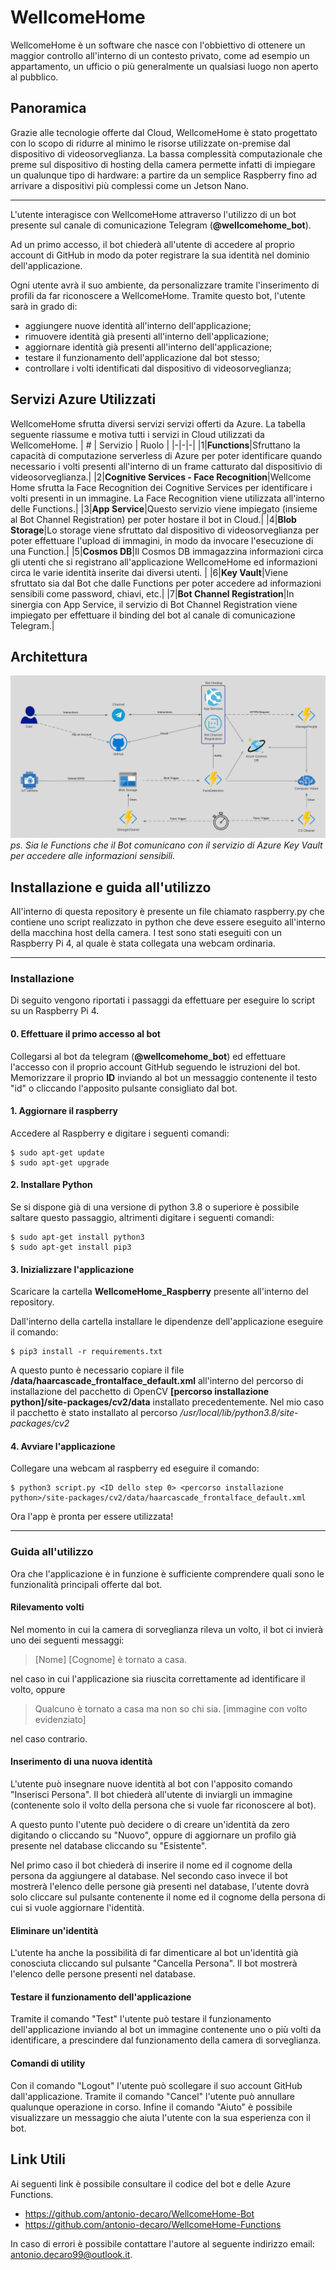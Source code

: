 
# WellcomeHome
WellcomeHome è un software che nasce con l'obbiettivo di ottenere un maggior controllo all'interno di un contesto privato, come ad esempio un appartamento, un ufficio o più generalmente un qualsiasi luogo non aperto al pubblico.
## Panoramica

Grazie alle tecnologie offerte dal Cloud, WellcomeHome è stato progettato con lo scopo di ridurre al minimo le risorse utilizzate on-premise dal dispositivo di videosorveglianza. La bassa complessità computazionale che preme sul dispositivo di hosting della camera permette infatti di impiegare un qualunque tipo di hardware: a partire da un semplice Raspberry fino ad arrivare a dispositivi più complessi come un Jetson Nano.

------------

L'utente interagisce con WellcomeHome attraverso l'utilizzo di un bot presente sul canale di comunicazione Telegram (**@wellcomehome_bot**). 

Ad un primo accesso, il bot chiederà all'utente di accedere al proprio account di GitHub in modo da poter registrare la sua identità nel dominio dell'applicazione.
 
Ogni utente avrà il suo ambiente, da personalizzare tramite l'inserimento di profili da far riconoscere a WellcomeHome. Tramite questo bot, l'utente sarà in grado di:
- aggiungere nuove identità all'interno dell'applicazione;
- rimuovere identità già presenti all'interno dell'applicazione;
- aggiornare identità già presenti all'interno dell'applicazione;
- testare il funzionamento dell'applicazione dal bot stesso;
- controllare i volti identificati dal dispositivo di videosorveglianza;


## Servizi Azure Utilizzati
WellcomeHome sfrutta diversi servizi servizi offerti da Azure.
La tabella seguente riassume e motiva tutti i servizi in Cloud utilizzati da WellcomeHome.
| # | Servizio | Ruolo |
|-|-|-|
|1|**Functions**|Sfruttano la capacità di computazione serverless di Azure per poter identificare quando necessario i volti presenti all'interno di un frame catturato dal dispositivio di videosorveglianza.| 
|2|**Cognitive Services - Face Recognition**|Wellcome Home sfrutta la Face Recognition dei Cognitive Services per identificare i volti presenti in un immagine. La Face Recognition viene utilizzata all'interno delle Functions.|
|3|**App Service**|Questo servizio viene impiegato (insieme al Bot Channel Registration) per poter hostare il bot in Cloud.|
|4|**Blob Storage**|Lo storage viene sfruttato dal dispositivo di videosorveglianza per poter effettuare l'upload di immagini, in modo da invocare l'esecuzione di una Function.|
|5|**Cosmos DB**|Il Cosmos DB immagazzina informazioni circa gli utenti che si registrano all'applicazione WellcomeHome ed informazioni circa le varie identità inserite dai diversi utenti. |
|6|**Key Vault**|Viene sfruttato sia dal Bot che dalle Functions per poter accedere ad informazioni sensibili come password, chiavi, etc.|
|7|**Bot Channel Registration**|In sinergia con App Service, il servizio di Bot Channel Registration viene impiegato per effettuare il binding del bot al canale di comunicazione Telegram.|

## Architettura
![Architettura](/architettura.png)
*ps. Sia le Functions che il Bot comunicano con il servizio di Azure Key Vault per accedere alle informazioni sensibili.*

## Installazione e guida all'utilizzo
All'interno di questa repository è presente un file chiamato raspberry.py che contiene uno script realizzato in python che deve essere eseguito all'interno della macchina host della camera.
I test sono stati eseguiti con un Raspberry Pi 4, al quale è stata collegata una webcam ordinaria.

------------

### Installazione
Di seguito vengono riportati i passaggi da effettuare per eseguire lo script su un Raspberry Pi 4.

#### 0. Effettuare il primo accesso al bot
Collegarsi al bot da telegram (**@wellcomehome_bot**) ed effettuare l'accesso con il proprio account GitHub seguendo le istruzioni del bot.
Memorizzare il proprio **ID** inviando al bot un messaggio contenente il testo "id" o cliccando l'apposito pulsante consigliato dal bot.

#### 1. Aggiornare il raspberry
Accedere al Raspberry e digitare i seguenti comandi:

    $ sudo apt-get update
    $ sudo apt-get upgrade
   
#### 2. Installare Python
Se si dispone già di una versione di python 3.8 o superiore è possibile saltare questo passaggio, altrimenti digitare i seguenti comandi:

    $ sudo apt-get install python3
    $ sudo apt-get install pip3

#### 3. Inizializzare l'applicazione
Scaricare la cartella **WellcomeHome_Raspberry** presente all'interno del repository.

Dall'interno della cartella installare le dipendenze dell'applicazione eseguire il comando:

    $ pip3 install -r requirements.txt

A questo punto è necessario copiare il file **/data/haarcascade_frontalface_default.xml** all'interno del percorso di installazione del pacchetto di OpenCV **[percorso installazione python]/site-packages/cv2/data** installato precedentemente. Nel mio caso il pacchetto è stato installato al percorso */usr/local/lib/python3.8/site-packages/cv2* 

#### 4. Avviare l'applicazione
Collegare una webcam al raspberry ed eseguire il comando:

    $ python3 script.py <ID dello step 0> <percorso installazione python>/site-packages/cv2/data/haarcascade_frontalface_default.xml

Ora l'app è pronta per essere utilizzata!

------------

### Guida all'utilizzo

Ora che l'applicazione è in funzione è sufficiente comprendere quali sono le funzionalità principali offerte dal bot.

#### Rilevamento volti
Nel momento in cui la camera di sorveglianza rileva un volto, il bot ci invierà uno dei seguenti messaggi:

> [Nome] [Cognome] è tornato a casa.

nel caso in cui l'applicazione sia riuscita correttamente ad identificare il volto, oppure

> Qualcuno è tornato a casa ma non so chi sia.
> [immagine con volto evidenziato]

nel caso contrario.

#### Inserimento di una nuova identità
L'utente può insegnare nuove identità al bot con l'apposito comando "Inserisci Persona".
Il bot chiederà all'utente di inviargli un immagine (contenente solo il volto della persona che si vuole far riconoscere al bot).

A questo punto l'utente può decidere o di creare un'identità da zero digitando o cliccando su "Nuovo", oppure di aggiornare un profilo già presente nel database  cliccando su "Esistente".

Nel primo caso il bot chiederà di inserire il nome ed il cognome della persona da aggiungere al database.
Nel secondo caso invece il bot mostrerà l'elenco delle persone già presenti nel database, l'utente dovrà solo cliccare sul pulsante contenente il nome ed il cognome della persona di cui si vuole aggiornare l'identità. 

#### Eliminare un'identità
L'utente ha anche la possibilità di far dimenticare al bot un'identità già conosciuta cliccando sul pulsante "Cancella Persona". Il bot mostrerà l'elenco delle persone presenti nel database.

#### Testare il funzionamento dell'applicazione
Tramite il comando "Test" l'utente può testare il funzionamento dell'applicazione inviando al bot un immagine contenente uno o più volti da identificare, a prescindere dal funzionamento della camera di sorveglianza.

#### Comandi di utility
Con il comando "Logout" l'utente può scollegare il suo account GitHub dall'applicazione.
Tramite il comando "Cancel" l'utente può annullare qualunque operazione in corso.
Infine il comando "Aiuto" è possibile visualizzare un messaggio che aiuta l'utente con la sua esperienza con il bot.

## Link Utili
Ai seguenti link è possibile consultare il codice del bot e delle Azure Functions.

 - https://github.com/antonio-decaro/WellcomeHome-Bot
 - https://github.com/antonio-decaro/WellcomeHome-Functions

In caso di errori è possibile contattare l'autore al seguente indirizzo email: antonio.decaro99@outlook.it.
